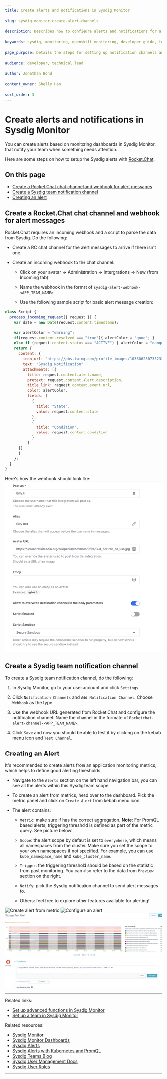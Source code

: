 ```yaml
---
title: Create alerts and notifications in Sysdig Monitor

slug: sysdig-monitor-create-alert-channels

description: Describes how to configure alerts and notifications for a team in Sysdig Monitor.

keywords: sysdig, monitoring, openshift monitoring, developer guide, team guide, team, configure, alerts, notifications

page_purpose: Details the steps for setting up notification channels and configuring them in Sysdig Monitor and RocketChat.

audience: developer, technical lead

author: Jonathan Bond

content_owner: Shelly Han

sort_order: 3
---
```


# Create alerts and notifications in Sysdig Monitor

You can create alerts based on monitoring dashboards in Sysdig Monitor, that notify your team when something needs attention.

Here are some steps on how to setup the Sysdig alerts with [Rocket.Chat](https://chat.developer.gov.bc.ca/).

## On this page
- [Create a Rocket.Chat chat channel and webhook for alert messages](#create-a-rocketchat-chat-channel-and-webhook-for-alert-messages)
- [Create a Sysdig team notification channel](#create-a-sysdig-team-notification-channel)
- [Creating an alert](#creating-an-alert)


## Create a Rocket.Chat chat channel and webhook for alert messages

Rocket.Chat requires an incoming webhook and a script to parse the data from Sysdig. Do the following:
- Create a RC chat channel for the alert messages to arrive if there isn't one.

- Create an incoming webhook to the chat channel:

  - Click on your avatar -> Administration -> Intergrations -> New (from Incoming tab)

  - Name the webhook in the format of `sysdig-alert-webhook-<APP_TEAM_NAME>`

  - Use the following sample script for basic alert message creation:

```js
class Script {
  process_incoming_request({ request }) {
    var date = new Date(request.content.timestamp);

    var alertColor = "warning";
    if(request.content.resolved === "true"){ alertColor = "good"; }
    else if (request.content.status === "ACTIVE") { alertColor = "danger"; }
    return {
      content: {
        icon_url: "https://pbs.twimg.com/profile_images/1033062307352338432/AAPSOLRs_400x400.jpg",
        text: "Sysdig Notification",
        attachments: [{
          title: request.content.alert.name,
          pretext: request.content.alert.description,
          title_link: request.content.event.url,
          color: alertColor,
          fields: [
            {
              title: "State",
              value: request.content.state
            },
            {
              title: "Condition",
              value: request.content.condition
            }
          ]
      }]
      }
    };
  }
}
```

Here's how the webhook should look like:
![RC webhook config](../../images/sysdig-team-rc-alert-webhook-config.png)


## Create a Sysdig team notification channel

To create a Sysdig team notification channel, do the following:

1. In Sysdig Monitor, go to your user account and click `Settings`.

1. Click `Notification Channels` and `Add Notification Channel`. Choose `Webhook` as the type.

1. Use the webhook URL generated from Rocket.Chat and configure the notification channel. Name the channel in the formate of `Rocketchat-alert-channel-<APP_TEAM_NAME>`.

1. Click `Save` and now you should be able to test it by clicking on the kebab menu icon and `Test Channel`.


## Creating an Alert

It's recommended to create alerts from an application monitoring metrics, which helps to define good alerting thresholds.

- Navigate to the `Alerts` section on the left hand navigation bar, you can see all the alerts within this Sysdig team scope

- To create an alert from metrics, head over to the dashboard. Pick the metric panel and click on `Create Alert` from kebab menu icon.

- The alert contains:

  - `Metric`: make sure if has the correct aggregation. **Note**: For PromQL based alerts, triggering threshold is defined as part of the metric query. See picture below!

  - `Scope`: the alert scope by default is set to `everywhere`, which means all namespaces from the cluster. Make sure you set the scope to your own namespaces if not specified. For example, you can use `kube_namespace_name` and `kube_cluster_name`.

  - `Trigger`: the triggering threshold should be based on the statistic from past monitoring. You can also refer to the data from `Preview` section on the right.

  - `Notify`: pick the Sysdig notification channel to send alert messages to.

  - Others: feel free to explore other features available for alerting!


![Create alert from metric](../../images/sysdig-team-alert-create.png)
![Configure an alert](../../images/sysdig-team-alert-config.png)
![Configure PromQL alert](../../images/sysdig-team-alert-config-promql.png)

---
Related links:
- [Set up advanced functions in Sysdig Monitor](/sysdig-monitor-set-up-advanced-functions/)
- [Set up a team in Sysdig Monitor](/sysdig-monitor-setup-team/)

Related resources:
- [Sysdig Monitor](https://docs.sysdig.com/en/sysdig-monitor.html)
- [Sysdig Monitor Dashboards](https://docs.sysdig.com/en/dashboards.html)
- [Sysdig Alerts](https://docs.sysdig.com/en/alerts.html)
- [Sysdig Alerts with Kubernetes and PromQL](https://sysdig.com/blog/alerting-kubernetes/)
- [Sysdig Teams Blog](https://sysdig.com/blog/introducing-sysdig-teams/)
- [Sysdig User Management Docs](https://docs.sysdig.com/en/manage-teams-and-roles.html)
- [Sysdig User Roles](https://docs.sysdig.com/en/user-and-team-administration.html)

---
